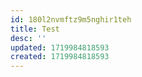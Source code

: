 ```yaml
---
id: 180l2nvmftz9m5nghir1teh
title: Test
desc: ''
updated: 1719984818593
created: 1719984818593
---
```

